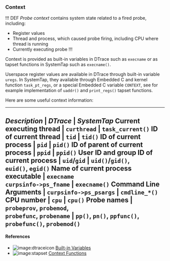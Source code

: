 ### Context

!!! DEF
_Probe context_ contains system state related to a fired probe, including:
 * Register values
 * Thread and process, which caused probe firing, including CPU where thread is running
 * Currently executing probe
!!!
 
Context is provided as built-in variables in DTrace such as `execname` or as tapset functions in SystemTap such as `execname()`. 

Userspace register values are available in DTrace through built-in variable `uregs`. In SystemTap, they available through Embedded C and kernel function `task_pt_regs`, or a special Embedded C variable `CONTEXT`, see for example implementation of `uaddr()` and `print_regs()` tapset functions. 

Here are some useful context information:

---
_Description_ | _DTrace_ | _SystemTap_
Current executing thread | `curthread` | `task_current()`
ID of current thread | `tid` | `tid()`
ID of current process | `pid` | `pid()`
ID of parent of current process | `ppid` | `ppid()`
User ID and group ID of current process | `uid`/`gid` | `uid()`/`gid()`, \
                                                        `euid()`, `egid()`
Name of current process executable | `execname` \
                                     `curpsinfo->ps_fname` | `execname()`
Command Line Arguments | `curpsinfo->ps_psargs` | `cmdline_*()`
CPU number | `cpu` | `cpu()`
Probe names | `probeprov`, `probemod`, \
              `probefunc`, `probename` | `pp()`, `pn()`, `ppfunc()`,  \
                                         `probefunc()`, `probemod()`
---

#### References

 * ![image:dtraceicon](icons/dtrace.png) [Built-in Variables](http://docs.oracle.com/cd/E19253-01/817-6223/chp-variables/index.html#6mlkidlfu)
 * ![image:stapset](icons/stapset.png) [Context Functions](https://sourceware.org/systemtap/tapsets/context_stp.html)